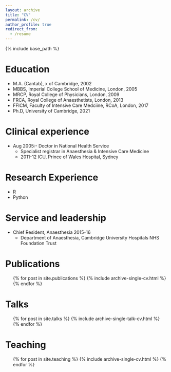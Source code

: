 ```yaml
---
layout: archive
title: "CV"
permalink: /cv/
author_profile: true
redirect_from:
  - /resume
---
```


{% include base_path %}

Education
======
* M.A. (Cantab), x of Cambridge, 2002
* MBBS, Imperial College School of Medicine, London, 2005
* MRCP, Royal College of Physicians, London, 2009
* FRCA, Royal College of Anaesthetists, London, 2013
* FFICM, Faculty of Intensive Care Medciine, RCoA, London, 2017
* Ph.D, University of Cambridge, 2021

Clinical experience
======
* Aug 2005:- Doctor in National Health Service
  * Specialist registrar in Anaesthesia & Intensive Care Medicine
  * 2011-12 ICU, Prince of Wales Hospital, Sydney
 
  
Research Experience
======
* R
* Python

  
Service and leadership
======
* Chief Resident, Anaesthesia 2015-16
  * Department of Anaesthesia, Cambridge University Hospitals NHS Foundation Trust   

Publications
======
  <ul>{% for post in site.publications %}
    {% include archive-single-cv.html %}
  {% endfor %}</ul>
  
Talks
======
  <ul>{% for post in site.talks %}
    {% include archive-single-talk-cv.html %}
  {% endfor %}</ul>
  
Teaching
======
  <ul>{% for post in site.teaching %}
    {% include archive-single-cv.html %}
  {% endfor %}</ul>

